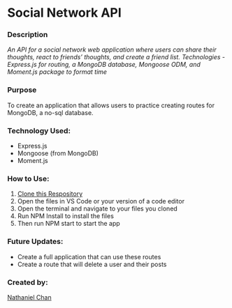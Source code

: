# Social Network API

### Description

*An API for a social network web application where users can share their thoughts, react to friends’ thoughts, and create a friend list. Technologies - Express.js for routing, a MongoDB database, Mongoose ODM, and Moment.js package to format time*

### Purpose

To create an application that allows users to practice creating routes for MongoDB, a no-sql database. 


### Technology Used:
- Express.js
- Mongoose (from MongoDB)
- Moment.js 

### How to Use:
1. [Clone this Respository](https://github.com/nchan22/nosql-social-network-api)
2. Open the files in VS Code or your version of a code editor
3. Open the terminal and navigate to your files you cloned
4. Run  NPM Install  to install the files
5. Then run    NPM start    to start the app

### Future Updates:
- Create a full application that can use these routes
- Create a route that will delete a user and their posts

### Created by:
[Nathaniel Chan](https://github.com/nchan22)
